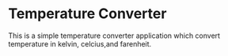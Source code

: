 # Temperature Converter
This is a simple temperature converter application which convert temperature in  kelvin, celcius,and farenheit.

